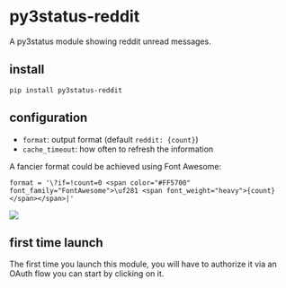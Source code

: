 # py3status-reddit

A py3status module showing reddit unread messages.

## install

```
pip install py3status-reddit
```

## configuration

* `format`: output format (default `reddit: {count}`)
* `cache_timeout`: how often to refresh the information

A fancier format could be achieved using Font Awesome:

```
format = '\?if=!count=0 <span color="#FF5700" font_family="FontAwesome">\uf281 <span font_weight="heavy">{count}</span></span>|'
```

![](fancy_count.png)

## first time launch

The first time you launch this module, you will have to
authorize it via an OAuth flow you can start by clicking on it.
